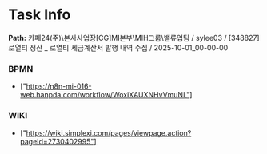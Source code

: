 # Task Info

**Path:** 카페24(주)\본사사업장\[CG]MI본부\MIH그룹\밸류업팀 / sylee03 / [348827] 로열티 정산 _ 로열티 세금계산서 발행 내역 수집 / 2025-10-01_00-00-00

### BPMN
- ["https://n8n-mi-016-web.hanpda.com/workflow/WoxiXAUXNHvVmuNL"]

### WIKI
- ["https://wiki.simplexi.com/pages/viewpage.action?pageId=2730402995"]

